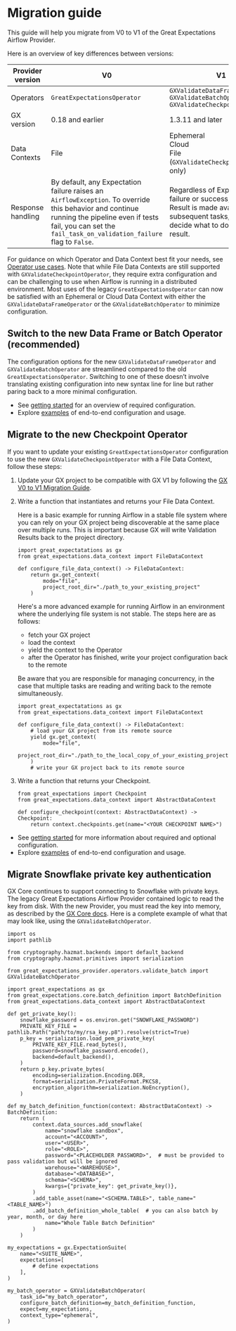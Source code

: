 # Migration guide

This guide will help you migrate from V0 to V1 of the Great Expectations Airflow Provider.

Here is an overview of key differences between versions:

| Provider version | V0 | V1 |
|---|---|---|
| Operators | `GreatExpectationsOperator` | `GXValidateDataFrameOperator`<br>`GXValidateBatchOperator`<br>`GXValidateCheckpointOperator` |
| GX version | 0.18 and earlier | 1.3.11 and later |
| Data Contexts | File | Ephemeral<br>Cloud<br>File (`GXValidateCheckpointOperator` only) |
| Response handling | By default, any Expectation failure raises an `AirflowException`. To override this behavior and continue running the pipeline even if tests fail, you can set the `fail_task_on_validation_failure` flag to `False`. | Regardless of Expectation failure or success, a Validation Result is made available to subsequent tasks, which can decide what to do with the result. |

For guidance on which Operator and Data Context best fit your needs, see [Operator use cases](getting-started.md/#operator-use-cases). Note that while File Data Contexts are still supported with `GXValidateCheckpointOperator`, they require extra configuration and can be challenging to use when Airflow is running in a distributed environment. Most uses of the legacy `GreatExpectationsOperator` can now be satisfied with an Ephemeral or Cloud Data Context with either the `GXValidateDataFrameOperator` or the `GXValidateBatchOperator` to minimize configuration.

## Switch to the new Data Frame or Batch Operator (recommended)

The configuration options for the new `GXValidateDataFrameOperator` and `GXValidateBatchOperator` are streamlined compared to the old `GreatExpectationsOperator`. Switching to one of these doesn’t involve translating existing configuration into new syntax line for line but rather paring back to a more minimal configuration.

- See [getting started](getting-started.md) for an overview of required configuration.
- Explore [examples](https://github.com/astronomer/airflow-provider-great-expectations/tree/docs/great_expectations_provider/example_dags) of end-to-end configuration and usage.

## Migrate to the new Checkpoint Operator

If you want to update your existing `GreatExpectationsOperator` configuration to use the new `GXValidateCheckpointOperator` with a File Data Context, follow these steps:

1. Update your GX project to be compatible with GX V1 by following the [GX V0 to V1 Migration Guide](https://docs.greatexpectations.io/docs/reference/learn/migration_guide).

2. Write a function that instantiates and returns your File Data Context.

   Here is a basic example for running Airflow in a stable file system where you can rely on your GX project being discoverable at the same place over multiple runs. This is important because GX will write Validation Results back to the project directory.

    ```
    import great_expectatations as gx
    from great_expectations.data_context import FileDataContext

    def configure_file_data_context() -> FileDataContext:
        return gx.get_context(
            mode="file",
            project_root_dir="./path_to_your_existing_project"
        )
    ```

    Here's a more advanced example for running Airflow in an environment where the underlying file system is not stable. The steps here are as follows:
    - fetch your GX project
    - load the context
    - yield the context to the Operator
    - after the Operator has finished, write your project configuration back to the remote

    Be aware that you are responsible for managing concurrency, in the case that multiple tasks are reading and writing back to the remote simultaneously.

    ```
    import great_expectatations as gx
    from great_expectations.data_context import FileDataContext

    def configure_file_data_context() -> FileDataContext:
        # load your GX project from its remote source
        yield gx.get_context(
            mode="file",
            project_root_dir="./path_to_the_local_copy_of_your_existing_project"
        )
        # write your GX project back to its remote source
    ```

3. Write a function that returns your Checkpoint.

    ```
    from great_expectations import Checkpoint
    from great_expectations.data_context import AbstractDataContext

    def configure_checkpoint(context: AbstractDataContext) -> Checkpoint:
        return context.checkpoints.get(name="<YOUR CHECKPOINT NAME>")
    ```

- See [getting started](getting-started.md) for more information about required and optional configuration.
- Explore [examples](https://github.com/astronomer/airflow-provider-great-expectations/tree/docs/great_expectations_provider/example_dags) of end-to-end configuration and usage.


## Migrate Snowflake private key authentication

GX Core continues to support connecting to Snowflake with private keys. The legacy Great Expectations Airflow Provider contained logic to read the key from disk. With the new Provider, you must read the key into memory, as described by the [GX Core docs](https://docs.greatexpectations.io/docs/core/connect_to_data/sql_data/?storage_type=key_pair). Here is a complete example of what that may look like, using the `GXValidateBatchOperator`.


```
import os
import pathlib

from cryptography.hazmat.backends import default_backend
from cryptography.hazmat.primitives import serialization

from great_expectations_provider.operators.validate_batch import GXValidateBatchOperator

import great_expectations as gx
from great_expectations.core.batch_definition import BatchDefinition
from great_expectations.data_context import AbstractDataContext

def get_private_key():
    snowflake_password = os.environ.get("SNOWFLAKE_PASSWORD")
    PRIVATE_KEY_FILE = pathlib.Path("path/to/my/rsa_key.p8").resolve(strict=True)
    p_key = serialization.load_pem_private_key(
        PRIVATE_KEY_FILE.read_bytes(),
        password=snowflake_password.encode(),
        backend=default_backend(),
    )
    return p_key.private_bytes(
        encoding=serialization.Encoding.DER,
        format=serialization.PrivateFormat.PKCS8,
        encryption_algorithm=serialization.NoEncryption(),
    )

def my_batch_definition_function(context: AbstractDataContext) -> BatchDefinition:
    return (
        context.data_sources.add_snowflake(
            name="snowflake sandbox",
            account="<ACCOUNT>",
            user="<USER>",
            role="<ROLE>",
            password="<PLACEHOLDER PASSWORD>",  # must be provided to pass validation but will be ignored
            warehouse="<WAREHOUSE>",
            database="<DATABASE>",
            schema="<SCHEMA>",
            kwargs={"private_key": get_private_key()},
        )
        .add_table_asset(name="<SCHEMA.TABLE>", table_name="<TABLE_NAME>")
        .add_batch_definition_whole_table(  # you can also batch by year, month, or day here
            name="Whole Table Batch Definition"
        )
    )

my_expectations = gx.ExpectationSuite(
    name="<SUITE_NAME>",
    expectations=[
        # define expectations
    ],
)

my_batch_operator = GXValidateBatchOperator(
    task_id="my_batch_operator",
    configure_batch_definition=my_batch_definition_function,
    expect=my_expectations,
    context_type="ephemeral",
)
```
